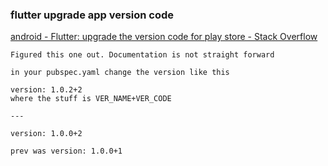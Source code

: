 ### flutter upgrade app version code


[android - Flutter: upgrade the version code for play store - Stack Overflow](https://stackoverflow.com/questions/53570575/flutter-upgrade-the-version-code-for-play-store "android - Flutter: upgrade the version code for play store - Stack Overflow")


 

```
Figured this one out. Documentation is not straight forward

in your pubspec.yaml change the version like this

version: 1.0.2+2
where the stuff is VER_NAME+VER_CODE

---

version: 1.0.0+2

prev was version: 1.0.0+1
```
